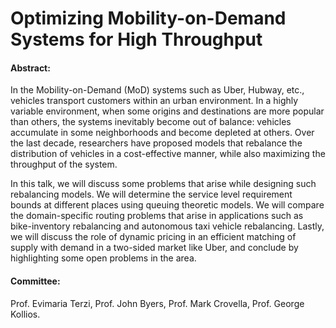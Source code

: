 # Optimizing Mobility-on-Demand Systems for High Throughput

#### Abstract: 
In the Mobility-on-Demand (MoD) systems such as Uber, Hubway, etc., vehicles transport customers within an urban environment. In a highly variable environment, when some origins and destinations are more popular than others, the systems inevitably become out of balance: vehicles accumulate in some neighborhoods and become depleted at others. Over the last decade, researchers have proposed models that rebalance the distribution of vehicles in a cost-effective manner, while also maximizing the throughput of the system.

In this talk, we will discuss some problems that arise while designing such rebalancing models. We will determine the service level requirement bounds at different places using queuing theoretic models. We will compare the domain-specific routing problems that arise in applications such as bike-inventory rebalancing and autonomous taxi vehicle rebalancing. Lastly, we will discuss the role of dynamic pricing in an efficient matching of supply with demand in a two-sided market like Uber, and conclude by highlighting some open problems in the area.

#### Committee:
Prof. Evimaria Terzi,
Prof. John Byers,
Prof. Mark Crovella,
Prof. George Kollios.

